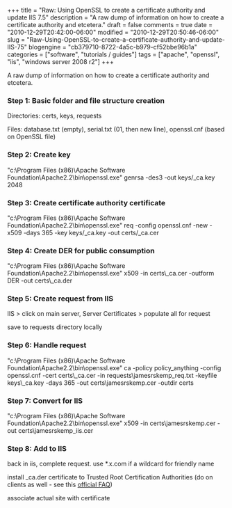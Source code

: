 +++
title = "Raw: Using OpenSSL to create a certificate authority and update IIS 7.5"
description = "A raw dump of information on how to create a certificate authority and etcetera."
draft = false
comments = true
date = "2010-12-29T20:42:00-06:00"
modified = "2010-12-29T20:50:46-06:00"
slug = "Raw-Using-OpenSSL-to-create-a-certificate-authority-and-update-IIS-75"
blogengine = "cb379710-8722-4a5c-b979-cf52bbe96b1a"
categories = ["software", "tutorials / guides"]
tags = ["apache", "openssl", "iis", "windows server 2008 r2"]
+++

<p>A raw dump of information on how to create a certificate authority and etcetera.</p>
<h3>Step 1: Basic folder and file&nbsp;structure creation</h3>
<p>Directories: certs, keys, requests</p>
<p>Files: database.txt (empty), serial.txt (01, then&nbsp;new line), openssl.cnf (based on OpenSSL file)</p>
<h3>Step 2: Create key</h3>
<p>"c:\Program Files (x86)\Apache Software Foundation\Apache2.2\bin\openssl.exe" genrsa -des3 -out keys/_ca.key 2048</p>
<h3>Step 3: Create certificate authority certificate</h3>
<p>"c:\Program Files (x86)\Apache Software Foundation\Apache2.2\bin\openssl.exe" req -config openssl.cnf -new -x509 -days 365 -key keys/_ca.key -out certs/_ca.cer</p>
<h3>Step 4: Create DER for public consumption</h3>
<p>"c:\Program Files (x86)\Apache Software Foundation\Apache2.2\bin\openssl.exe" x509 -in certs\_ca.cer -outform DER -out certs\_ca.der</p>
<h3>Step 5: Create request from IIS</h3>
<p>IIS &gt; click on main server, Server Certificates &gt; populate all for request</p>
<p>save to requests directory locally</p>
<h3>Step 6: Handle request</h3>
<p>"c:\Program Files (x86)\Apache Software Foundation\Apache2.2\bin\openssl.exe" ca -policy policy_anything -config openssl.cnf -cert certs\_ca.cer -in requests\jamesrskemp_req.txt -keyfile keys\_ca.key -days 365 -out certs\jamesrskemp.cer -outdir certs</p>
<h3>Step 7: Convert for IIS</h3>
<p>"c:\Program Files (x86)\Apache Software Foundation\Apache2.2\bin\openssl.exe" x509 -in certs\jamesrskemp.cer -out certs\jamesrskemp_iis.cer</p>
<h3>Step 8: Add to IIS</h3>
<p>back in iis, complete request. use *.x.com if a wildcard for friendly name</p>
<p>install _ca.der certificate to Trusted Root Certification Authorities (do on clients as well - see this <a rel="external" href="http://www.openssl.org/support/faq.html#USER12">official FAQ</a>)</p>
<p>associate actual site with certificate</p>
